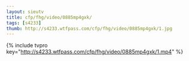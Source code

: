 ```yaml
--- 
layout: sieutv
title: cfp/fhg/video/0885mp4gxk/
tags: [s4233]
thumb: http://s4233.wtfpass.com/cfp/fhg/video/0885mp4gxk/1.jpg
---
```

{% include tvpro key="http://s4233.wtfpass.com/cfp/fhg/video/0885mp4gxk/1.mp4" %} 
